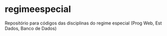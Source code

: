 regimeespecial
==============

Repositório para códigos das disciplinas do regime especial (Prog Web, Est Dados, Banco de Dados)
